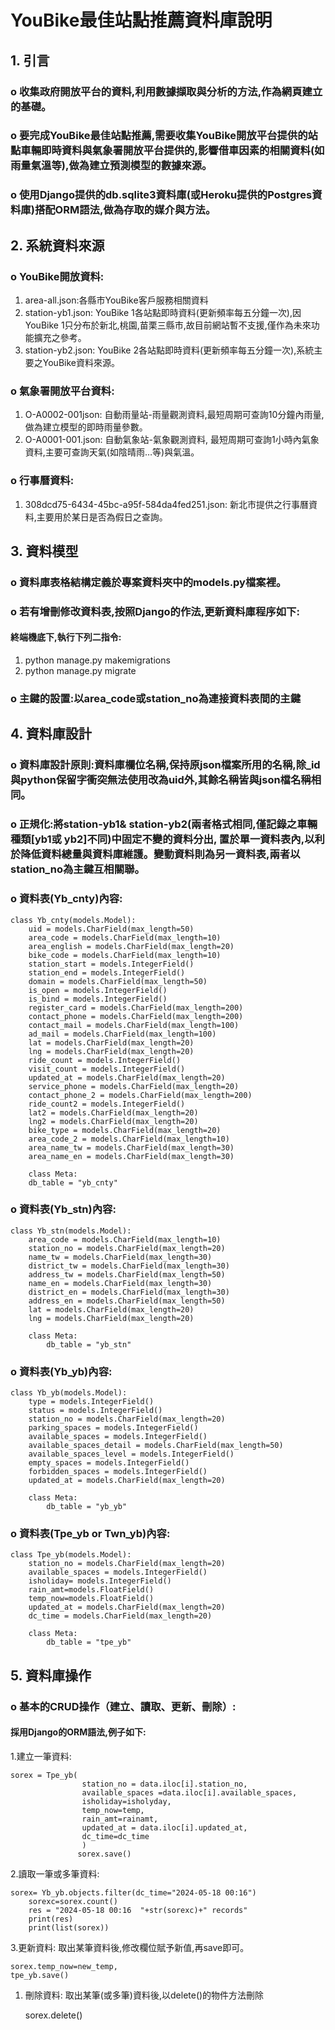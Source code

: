 

# YouBike最佳站點推薦資料庫說明
## 1.	引言
### o	收集政府開放平台的資料,利用數據擷取與分析的方法,作為網頁建立的基礎。
### o	要完成YouBike最佳站點推薦,需要收集YouBike開放平台提供的站點車輛即時資料與氣象署開放平台提供的,影響借車因素的相關資料(如雨量氣溫等),做為建立預測模型的數據來源。
### o	使用Django提供的db.sqlite3資料庫(或Heroku提供的Postgres資料庫)搭配ORM語法,做為存取的媒介與方法。
## 2.	系統資料來源
### o	YouBike開放資料:
1.	area-all.json:各縣市YouBike客戶服務相關資料
2.	station-yb1.json: YouBike 1各站點即時資料(更新頻率每五分鐘一次),因YouBike 1只分布於新北,桃園,苗栗三縣市,故目前網站暫不支援,僅作為未來功能擴充之參考。
3.	station-yb2.json: YouBike 2各站點即時資料(更新頻率每五分鐘一次),系統主要之YouBike資料來源。
### o	氣象署開放平台資料:
1.	O-A0002-001json: 自動雨量站-雨量觀測資料,最短周期可查詢10分鐘內雨量,做為建立模型的即時雨量參數。
2.	O-A0001-001.json: 自動氣象站-氣象觀測資料, 最短周期可查詢1小時內氣象資料,主要可查詢天氣(如陰晴雨…等)與氣溫。
### o	行事曆資料:
1.	308dcd75-6434-45bc-a95f-584da4fed251.json: 新北市提供之行事曆資料,主要用於某日是否為假日之查詢。

## 3.	資料模型
### o	資料庫表格結構定義於專案資料夾中的models.py檔案裡。
### o	若有增刪修改資料表,按照Django的作法,更新資料庫程序如下:
####	終端機底下,執行下列二指令:
1.	python manage.py makemigrations
2.	python manage.py migrate

### o	主鍵的設置:以area_code或station_no為連接資料表間的主鍵

## 4.	資料庫設計
### o	資料庫設計原則:資料庫欄位名稱,保持原json檔案所用的名稱,除_id與python保留字衝突無法使用改為uid外,其餘名稱皆與json檔名稱相同。
### o	正規化:將station-yb1& station-yb2(兩者格式相同,僅記錄之車輛種類[yb1或 yb2]不同)中固定不變的資料分出, 置於單一資料表內,以利於降低資料總量與資料庫維護。變動資料則為另一資料表,兩者以station_no為主鍵互相關聯。
### o	資料表(Yb_cnty)內容:

    class Yb_cnty(models.Model):
        uid = models.CharField(max_length=50)
        area_code = models.CharField(max_length=10)
        area_english = models.CharField(max_length=20)
        bike_code = models.CharField(max_length=10)
        station_start = models.IntegerField()
        station_end = models.IntegerField()
        domain = models.CharField(max_length=50)
        is_open = models.IntegerField()
        is_bind = models.IntegerField()
        register_card = models.CharField(max_length=200)
        contact_phone = models.CharField(max_length=200)
        contact_mail = models.CharField(max_length=100)
        ad_mail = models.CharField(max_length=100)
        lat = models.CharField(max_length=20)
        lng = models.CharField(max_length=20)
        ride_count = models.IntegerField()
        visit_count = models.IntegerField()
        updated_at = models.CharField(max_length=20)
        service_phone = models.CharField(max_length=20)
        contact_phone_2 = models.CharField(max_length=200)
        ride_count2 = models.IntegerField()
        lat2 = models.CharField(max_length=20)
        lng2 = models.CharField(max_length=20)
        bike_type = models.CharField(max_length=20)
        area_code_2 = models.CharField(max_length=10)
        area_name_tw = models.CharField(max_length=30)
        area_name_en = models.CharField(max_length=30)

        class Meta:
        db_table = "yb_cnty"

### o	資料表(Yb_stn)內容:

	class Yb_stn(models.Model):
	    area_code = models.CharField(max_length=10)
	    station_no = models.CharField(max_length=20)
	    name_tw = models.CharField(max_length=30)
	    district_tw = models.CharField(max_length=30)
	    address_tw = models.CharField(max_length=50)
	    name_en = models.CharField(max_length=30)
	    district_en = models.CharField(max_length=30)
	    address_en = models.CharField(max_length=50)
	    lat = models.CharField(max_length=20)
	    lng = models.CharField(max_length=20)
	
	    class Meta:
	        db_table = "yb_stn"


### o	資料表(Yb_yb)內容:

	class Yb_yb(models.Model):
	    type = models.IntegerField()
	    status = models.IntegerField()
	    station_no = models.CharField(max_length=20)
	    parking_spaces = models.IntegerField()
	    available_spaces = models.IntegerField()
	    available_spaces_detail = models.CharField(max_length=50)
	    available_spaces_level = models.IntegerField()
	    empty_spaces = models.IntegerField()
	    forbidden_spaces = models.IntegerField()
	    updated_at = models.CharField(max_length=20)
	
	    class Meta:
	        db_table = "yb_yb"

### o	資料表(Tpe_yb or Twn_yb)內容:

	class Tpe_yb(models.Model):
	    station_no = models.CharField(max_length=20)
	    available_spaces = models.IntegerField()
	    isholiday= models.IntegerField()
	    rain_amt=models.FloatField()
	    temp_now=models.FloatField()
	    updated_at = models.CharField(max_length=20)
	    dc_time = models.CharField(max_length=20)
	
	    class Meta:
	        db_table = "tpe_yb"


## 5.	資料庫操作
### o	基本的CRUD操作（建立、讀取、更新、刪除）:
####	採用Django的ORM語法,例子如下:
1.建立一筆資料:

	sorex = Tpe_yb(
	                station_no = data.iloc[i].station_no,
	                available_spaces =data.iloc[i].available_spaces,
	                isholiday=isholyday,
	                temp_now=temp,
	                rain_amt=rainamt,
	                updated_at = data.iloc[i].updated_at,
	                dc_time=dc_time
	                )
	               sorex.save()

2.讀取一筆或多筆資料:
 
    sorex= Yb_yb.objects.filter(dc_time="2024-05-18 00:16")
        sorexc=sorex.count()
        res = "2024-05-18 00:16  "+str(sorexc)+" records"
        print(res)
        print(list(sorex))

3.更新資料:
取出某筆資料後,修改欄位賦予新值,再save即可。

	sorex.temp_now=new_temp,
	tpe_yb.save()

1. 刪除資料:
取出某筆(或多筆)資料後,以delete()的物件方法刪除

    sorex.delete()



